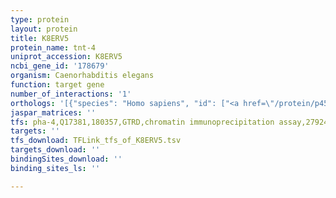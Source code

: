 ```yaml
---
type: protein
layout: protein
title: K8ERV5
protein_name: tnt-4
uniprot_accession: K8ERV5
ncbi_gene_id: '178679'
organism: Caenorhabditis elegans
function: target gene
number_of_interactions: '1'
orthologs: '[{"species": "Homo sapiens", "id": ["<a href=\"/protein/p45379\">P45379</a>"]}, {"species": "Mus musculus", "id": ["Q6P3Z7", "J3QP61"]}, {"species": "Rattus norvegicus", "id": ["Q7TNB2", "A0A0G2JSW6", "P50753"]}, {"species": "Drosophila melanogaster", "id": ["<a href=\"/protein/p19351\">P19351</a>"]}, {"species": "Danio rerio", "id": ["E7EYC9", "<a href=\"/protein/b3dg30\">B3DG30</a>", "A0A0R4IJP0", "<a href=\"/protein/q8avb1\">Q8AVB1</a>", "<a href=\"/protein/a8wga6\">A8WGA6</a>"]}]'
jaspar_matrices: ''
tfs: pha-4,Q17381,180357,GTRD,chromatin immunoprecipitation assay,27924024%5Buid%5D,No
targets: ''
tfs_download: TFLink_tfs_of_K8ERV5.tsv
targets_download: ''
bindingSites_download: ''
binding_sites_ls: ''

---
```

